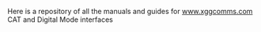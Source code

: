 Here is a repository of all the manuals and guides for www.xggcomms.com CAT and Digital Mode interfaces
